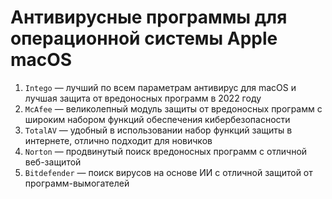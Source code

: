 # Антивирусные программы для операционной системы Apple macOS

1. `Intego` — лучший по всем параметрам антивирус для macOS и лучшая защита от вредоносных программ в 2022 году
2. `McAfee` — великолепный модуль защиты от вредоносных программ с широким набором функций обеспечения кибербезопасности
3. `TotalAV` — удобный в использовании набор функций защиты в интернете, отлично подходит для новичков
4. `Norton` — продвинутый поиск вредоносных программ с отличной веб-защитой
5. `Bitdefender` — поиск вирусов на основе ИИ с отличной защитой от программ-вымогателей
